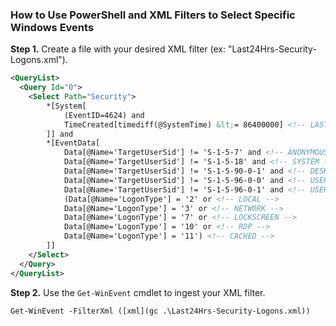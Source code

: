 ### How to Use PowerShell and XML Filters to Select Specific Windows Events
**Step 1.** Create a file with your desired XML filter (ex: "Last24Hrs-Security-Logons.xml").
```xml
<QueryList>
  <Query Id="0">
    <Select Path="Security">
        *[System[
            (EventID=4624) and
            TimeCreated[timediff(@SystemTime) &lt;= 86400000] <!-- LAST 24 HRS -->
        ]] and 
        *[EventData[
            Data[@Name='TargetUserSid'] != 'S-1-5-7' and <!-- ANONYMOUS -->
            Data[@Name='TargetUserSid'] != 'S-1-5-18' and <!-- SYSTEM -->
            Data[@Name='TargetUserSid'] != 'S-1-5-90-0-1' and <!-- DESKTOP WINDOWS MANAGER -->
            Data[@Name='TargetUserSid'] != 'S-1-5-96-0-0' and <!-- USER MODE DRIVER FRAMEWORK -->
            Data[@Name='TargetUserSid'] != 'S-1-5-96-0-1' and <!-- USER MODE DRIVER FRAMEWORK -->
            (Data[@Name='LogonType'] = '2' or <!-- LOCAL -->
            Data[@Name='LogonType'] = '3' or <!-- NETWORK -->
            Data[@Name='LogonType'] = '7' or <!-- LOCKSCREEN -->
            Data[@Name='LogonType'] = '10' or <!-- RDP -->
            Data[@Name='LogonType'] = '11') <!-- CACHED -->
        ]]
    </Select>
  </Query>
</QueryList>
```

**Step 2.** Use the `Get-WinEvent` cmdlet to ingest your XML filter. 
```pwsh
Get-WinEvent -FilterXml ([xml](gc .\Last24Hrs-Security-Logons.xml))
```
